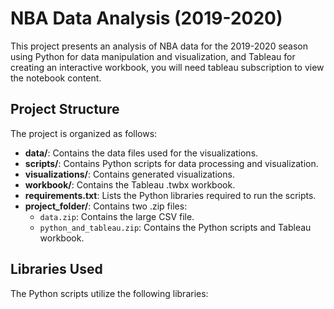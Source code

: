 # NBA Data Analysis (2019-2020)

This project presents an analysis of NBA data for the 2019-2020 season using Python for data manipulation and visualization, and Tableau for creating an interactive workbook, you will need tableau subscription to view the notebook content. 

## Project Structure
The project is organized as follows:

- **data/**: Contains the data files used for the visualizations.
- **scripts/**: Contains Python scripts for data processing and visualization.
- **visualizations/**: Contains generated visualizations.
- **workbook/**: Contains the Tableau .twbx workbook.
- **requirements.txt**: Lists the Python libraries required to run the scripts.
- **project_folder/**: Contains two .zip files:
  - `data.zip`: Contains the large CSV file.
  - `python_and_tableau.zip`: Contains the Python scripts and Tableau workbook.

## Libraries Used
The Python scripts utilize the following libraries:
